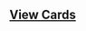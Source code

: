 ## [View Cards](<https://sims-s.github.io/mtg-card-gen/GenerationTypesRound2/sample_k=0_p=1.00_t=1.00/sample_k=0_p=1.00_t=1.00.html>)